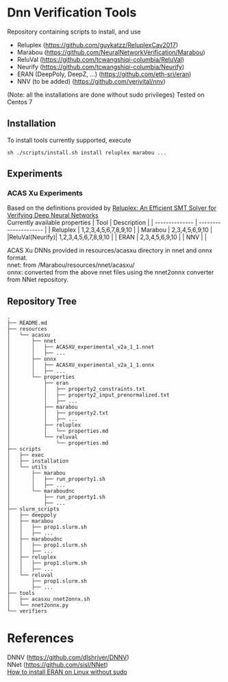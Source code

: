 # Dnn Verification Tools

Repository containing scripts to install, and use
+ Reluplex (https://github.com/guykatzz/ReluplexCav2017)
+ Marabou (https://github.com/NeuralNetworkVerification/Marabou)
+ ReluVal (https://github.com/tcwangshiqi-columbia/ReluVal)
+ Neurify (https://github.com/tcwangshiqi-columbia/Neurify)
+ ERAN (DeepPoly, DeepZ, ...) (https://github.com/eth-sri/eran)
+ NNV (to be added) (https://github.com/verivital/nnv)

(Note: all the installations are done without sudo privileges)
Tested on Centos 7

## Installation
To install tools currently supported, execute
```
sh ./scripts/install.sh install reluplex marabou ...
```

## Experiments
### ACAS Xu Experiments
Based on the definitions provided by [Reluplex: An Efficient SMT Solver for Verifying Deep Neural Networks](https://arxiv.org/pdf/1702.01135.pdf) <br>
Currently available properties
|      Tool      |      Description      |
| -------------- | --------------------- |
|    Reluplex    | 1,2,3,4,5,6,7,8,9,10  |
|    Marabou     | 2,3,4,5,6,9,10        |
|ReluVal(Neurify)| 1,2,3,4,5,6,7,8,9,10  |
|      ERAN      | 2,3,4,5,6,9,10        |
|       NNV      |                       |

ACAS Xu DNNs provided in resources/acasxu directory in nnet and onnx format. <br>
nnet: from /Marabou/resources/nnet/acasxu/ <br>
onnx: converted from the above nnet files using the nnet2onnx converter from NNet repository.


## Repository Tree
```
.
├── README.md
├── resources
│   └── acasxu
│       ├── nnet
│       │   ├── ACASXU_experimental_v2a_1_1.nnet
│       │   ├── ...
│       ├── onnx
│       │   ├── ACASXU_experimental_v2a_1_1.onnx
│       │   ├── ...
│       └── properties
│           ├── eran
│           │   ├── property2_constraints.txt
│           │   ├── property2_input_prenormalized.txt
│           │   ├── ...
│           ├── marabou
│           │   ├── property2.txt
│           │   ├── ...
│           ├── reluplex
│           │   └── properties.md
│           └── reluval
│               └── properties.md
├── scripts
│   ├── exec
│   ├── installation
│   └── utils
│       ├── marabou
│       │   ├── run_property1.sh
│       │   ├── ...
│       └── maraboudnc
│           ├── run_property1.sh
│           ├── ...
├── slurm_scripts
│   ├── deeppoly
│   ├── marabou
│   │   ├── prop1.slurm.sh
│   │   ├── ...
│   ├── maraboudnc
│   │   ├── prop1.slurm.sh
│   │   ├── ...
│   ├── reluplex
│   │   ├── prop1.slurm.sh
│   │   ├── ...
│   └── reluval
│       ├── prop1.slurm.sh
│       ├── ...
├── tools
│   ├── acasxu_nnet2onnx.sh
│   └── nnet2onnx.py
└── verifiers
```


References
==========
DNNV (https://github.com/dlshriver/DNNV) <br>
NNet (https://github.com/sisl/NNet) <br>
[How to install ERAN on Linux without sudo](https://medium.com/sw-verification-testing/how-to-install-eran-on-linux-914fb00e45cc)